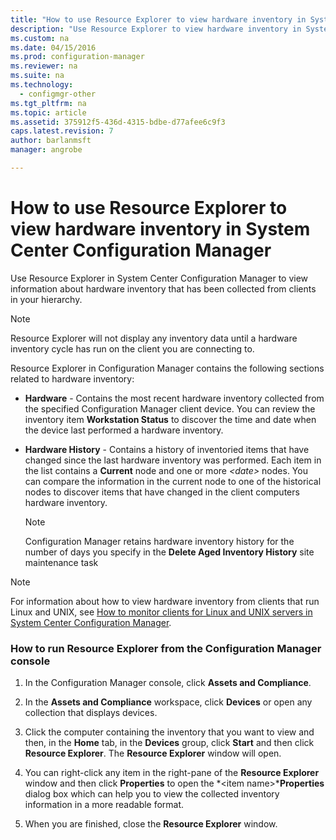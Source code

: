 ```yaml
---
title: "How to use Resource Explorer to view hardware inventory in System Center Configuration Manager"
description: "Use Resource Explorer to view hardware inventory in System Center Configuration Manager."
ms.custom: na
ms.date: 04/15/2016
ms.prod: configuration-manager
ms.reviewer: na
ms.suite: na
ms.technology:
  - configmgr-other
ms.tgt_pltfrm: na
ms.topic: article
ms.assetid: 375912f5-436d-4315-bdbe-d77afee6c9f3
caps.latest.revision: 7
author: barlanmsftmanager: angrobe

---
```

# How to use Resource Explorer to view hardware inventory in System Center Configuration Manager
Use Resource Explorer in System Center Configuration Manager to view information about hardware inventory that has been collected from clients in your hierarchy.  

> [!NOTE]  
>  Resource Explorer will not display any inventory data until a hardware inventory cycle has run on the client you are connecting to.  

 Resource Explorer in Configuration Manager contains the following sections related to hardware inventory:  

-   **Hardware** - Contains the most recent hardware inventory collected from the specified Configuration Manager client device. You can review the inventory item **Workstation Status** to discover the time and date when the device last performed a hardware inventory.  

-   **Hardware History** - Contains a history of inventoried items that have changed since the last hardware inventory was performed. Each item in the list contains a **Current** node and one or more *<date\>* nodes. You can compare the information in the current node to one of the historical nodes to discover items that have changed in the client computers hardware inventory.  

    > [!NOTE]  
    >  Configuration Manager retains hardware inventory history for the number of days you specify in the **Delete Aged Inventory History** site maintenance task  

> [!NOTE]  
>  For information about how to view hardware inventory from clients that run Linux and UNIX, see [How to monitor clients for Linux and UNIX servers in System Center Configuration Manager](../../../../core/clients/manage/monitor-clients-for-linux-and-unix-servers.md).  

### How to run Resource Explorer from the Configuration Manager console  

1.  In the Configuration Manager console, click **Assets and Compliance**.  

2.  In the **Assets and Compliance** workspace, click **Devices** or open any collection that displays devices.  

3.  Click the computer containing the inventory that you want to view and then, in the **Home** tab, in the **Devices** group, click **Start** and then click **Resource Explorer**. The **Resource Explorer** window will open.  

4.  You can right-click any item in the right-pane of the **Resource Explorer** window and then click **Properties** to open the *<item name\>***Properties** dialog box which can help you to view the collected inventory information in a more readable format.  

5.  When you are finished, close the **Resource Explorer** window.  
